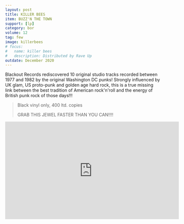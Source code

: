 ```yaml
---
layout: post
title: KILLER BEES
item: BUZZ'N THE TOWN
support: [lp]
category: bor
volume: 12
tag: few
image: killerbees
# focus:
#   name: killer bees
#   description: Distributed by Rave Up
outdate: December 2020
---
```


Blackout Records rediscovered 10 original studio tracks recorded between 1977 and 1982 by the original Washington DC punks! Strongly influenced by UK glam, US proto-punk and golden age hard rock, this is a true missing link between the best tradition of American rock'n'roll and the energy of British punk rock of those days!!! 

> Black vinyl only, 400 ltd. copies
>
> GRAB THIS JEWEL FASTER THAN YOU CAN!!!!

<iframe width="560" height="315" src="https://www.youtube.com/embed/sYff2UfOIAY" title="YouTube video player" frameborder="0" allow="accelerometer; autoplay; clipboard-write; encrypted-media; gyroscope; picture-in-picture" allowfullscreen></iframe>
